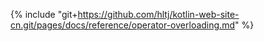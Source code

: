 {% include "git+https://github.com/hltj/kotlin-web-site-cn.git/pages/docs/reference/operator-overloading.md" %}
